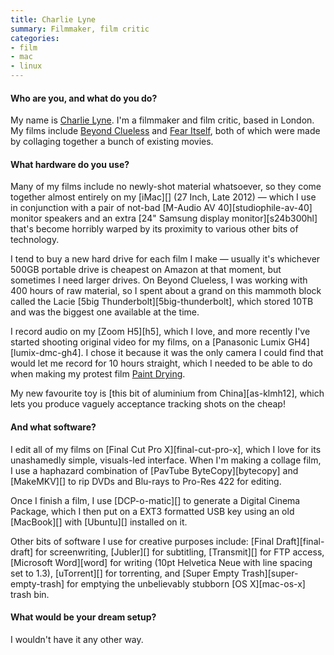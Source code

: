 ```yaml
---
title: Charlie Lyne
summary: Filmmaker, film critic
categories:
- film
- mac
- linux
---
```


#### Who are you, and what do you do?

My name is [Charlie Lyne](http://www.charlielyne.com/ "Charlie's website."). I'm a filmmaker and film critic, based in London. My films include [Beyond Clueless](https://www.youtube.com/watch?v=DEz8pdxslYU "The YouTube trailer for Charlie's movie.") and [Fear Itself](https://www.youtube.com/watch?v=FCLCz9Dh57c "The YouTube trailer for Charlie's movie."), both of which were made by collaging together a bunch of existing movies.

#### What hardware do you use?

Many of my films include no newly-shot material whatsoever, so they come together almost entirely on my [iMac][] (27 Inch, Late 2012) — which I use in conjunction with a pair of not-bad [M-Audio AV 40][studiophile-av-40] monitor speakers and an extra [24" Samsung display monitor][s24b300hl] that's become horribly warped by its proximity to various other bits of technology.

I tend to buy a new hard drive for each film I make — usually it's whichever 500GB portable drive is cheapest on Amazon at that moment, but sometimes I need larger drives. On Beyond Clueless, I was working with 400 hours of raw material, so I spent about a grand on this mammoth block called the Lacie [5big Thunderbolt][5big-thunderbolt], which stored 10TB and was the biggest one available at the time.

I record audio on my [Zoom H5][h5], which I love, and more recently I've started shooting original video for my films, on a [Panasonic Lumix GH4][lumix-dmc-gh4]. I chose it because it was the only camera I could find that would let me record for 10 hours straight, which I needed to be able to do when making my protest film [Paint Drying](https://www.washingtonpost.com/news/the-intersect/wp/2015/11/19/a-filmmaker-is-trolling-the-british-film-board-with-an-unbelievably-long-movie-of-paint-drying/ "A Washington Post article about Charlie's 10 hour movie of paint drying.").

My new favourite toy is [this bit of aluminium from China][as-klmh12], which lets you produce vaguely acceptance tracking shots on the cheap!

#### And what software?

I edit all of my films on [Final Cut Pro X][final-cut-pro-x], which I love for its unashamedly simple, visuals-led interface. When I'm making a collage film, I use a haphazard combination of [PavTube ByteCopy][bytecopy] and [MakeMKV][] to rip DVDs and Blu-rays to Pro-Res 422 for editing.

Once I finish a film, I use [DCP-o-matic][] to generate a Digital Cinema Package, which I then put on a EXT3 formatted USB key using an old [MacBook][] with [Ubuntu][] installed on it.

Other bits of software I use for creative purposes include: [Final Draft][final-draft] for screenwriting, [Jubler][] for subtitling, [Transmit][] for FTP access, [Microsoft Word][word] for writing (10pt Helvetica Neue with line spacing set to 1.3), [uTorrent][] for torrenting, and [Super Empty Trash][super-empty-trash] for emptying the unbelievably stubborn [OS X][mac-os-x] trash bin.

#### What would be your dream setup?

I wouldn't have it any other way.